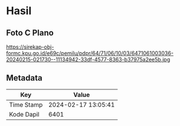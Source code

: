 # Hasil

## Foto C Plano

https://sirekap-obj-formc.kpu.go.id/e69c/pemilu/pdpr/64/71/06/10/03/6471061003036-20240215-021730--11134942-33df-4577-8363-b37975a2ee5b.jpg


## Metadata

| Key        | Value               |
| ---------- | ------------------- |
| Time Stamp | 2024-02-17 13:05:41 |
| Kode Dapil | 6401                |



